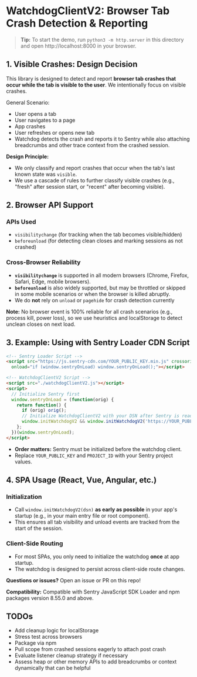 # WatchdogClientV2: Browser Tab Crash Detection & Reporting

> **Tip:** To start the demo, run `python3 -m http.server` in this directory and open http://localhost:8000 in your browser.

## 1. Visible Crashes: Design Decision

This library is designed to detect and report **browser tab crashes that occur while the tab is visible to the user**. We intentionally focus on visible crashes.

General Scenario:
- User opens a tab
- User navigates to a page
- App crashes
- User refreshes or opens new tab
- Watchdog detects the crash and reports it to Sentry while also attaching breadcrumbs and other trace context from the crashed session.


**Design Principle:**
- We only classify and report crashes that occur when the tab's last known state was `visible`.
- We use a cascade of rules to further classify visible crashes (e.g., "fresh" after session start, or "recent" after becoming visible).

## 2. Browser API Support

### APIs Used
- `visibilitychange` (for tracking when the tab becomes visible/hidden)
- `beforeunload` (for detecting clean closes and marking sessions as not crashed)

### Cross-Browser Reliability
- **`visibilitychange`** is supported in all modern browsers (Chrome, Firefox, Safari, Edge, mobile browsers).
- **`beforeunload`** is also widely supported, but may be throttled or skipped in some mobile scenarios or when the browser is killed abruptly.
- We do **not** rely on `unload` or `pagehide` for crash detection currently

**Note:** No browser event is 100% reliable for all crash scenarios (e.g., process kill, power loss), so we use heuristics and localStorage to detect unclean closes on next load.

## 3. Example: Using with Sentry Loader CDN Script

```html
<!-- Sentry Loader Script -->
<script src="https://js.sentry-cdn.com/YOUR_PUBLIC_KEY.min.js" crossorigin="anonymous" data-lazy="no"
  onload="if (window.sentryOnLoad) window.sentryOnLoad();"></script>

<!-- WatchdogClientV2 Script -->
<script src="./watchdogClientV2.js"></script>
<script>
  // Initialize Sentry first
  window.sentryOnLoad = (function(orig) {
    return function() {
      if (orig) orig();
      // Initialize WatchdogClientV2 with your DSN after Sentry is ready
      window.initWatchdogV2 && window.initWatchdogV2('https://YOUR_PUBLIC_KEY@oXXXX.ingest.sentry.io/PROJECT_ID');
    };
  })(window.sentryOnLoad);
</script>
```
- **Order matters:** Sentry must be initialized before the watchdog client.
- Replace `YOUR_PUBLIC_KEY` and `PROJECT_ID` with your Sentry project values.

## 4. SPA Usage (React, Vue, Angular, etc.)

### **Initialization**
- Call `window.initWatchdogV2(dsn)` **as early as possible** in your app's startup (e.g., in your main entry file or root component).
- This ensures all tab visibility and unload events are tracked from the start of the session.

### **Client-Side Routing**
- For most SPAs, you only need to initialize the watchdog **once** at app startup.
- The watchdog is designed to persist across client-side route changes.


**Questions or issues?**
Open an issue or PR on this repo!

**Compatibility:** Compatible with Sentry JavaScript SDK Loader and npm packages version 8.55.0 and above.

## TODOs
- Add cleanup logic for localStorage
- Stress test across browsers
- Package via npm
- Pull scope from crashed sessions eagerly to attach post crash
- Evaluate listener cleanup strategy if necessary
- Assess heap or other memory APIs to add breadcrumbs or context dynamically that can be helpful


``` 